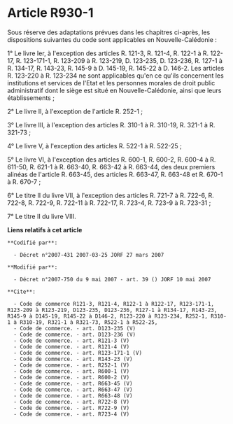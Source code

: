 # Article R930-1

Sous réserve des adaptations prévues dans les chapitres ci-après, les dispositions suivantes du code sont applicables en
Nouvelle-Calédonie :

1° Le livre Ier, à l'exception des articles R. 121-3, R. 121-4, R. 122-1 à R. 122-17, R. 123-171-1, R. 123-209 à R. 123-219,
D. 123-235, D. 123-236, R. 127-1 à R. 134-17, R. 143-23, R. 145-9 à D. 145-19, R. 145-22 à D. 146-2. Les articles R. 123-220
à R. 123-234 ne sont applicables qu'en ce qu'ils concernent les institutions et services de l'Etat et les personnes morales
de droit public administratif dont le siège est situé en Nouvelle-Calédonie, ainsi que leurs établissements ;

2° Le livre II, à l'exception de l'article R. 252-1 ;

3° Le livre III, à l'exception des articles R. 310-1 à R. 310-19, R. 321-1 à R. 321-73 ;

4° Le livre V, à l'exception des articles R. 522-1 à R. 522-25 ;

5° Le livre VI, à l'exception des articles R. 600-1, R. 600-2, R. 600-4 à R. 611-50, R. 621-1 à R. 663-40, R. 663-42 à R.
663-44, des deux premiers alinéas de l'article R. 663-45, des articles R. 663-47, R. 663-48 et R. 670-1 à R. 670-7 ;

6° Le titre II du livre VII, à l'exception des articles R. 721-7 à R. 722-6, R. 722-8, R. 722-9, R. 722-11 à R. 722-17, R.
723-4, R. 723-9 à R. 723-31 ;

7° Le titre II du livre VIII.

**Liens relatifs à cet article**

	**Codifié par**:

	  - Décret n°2007-431 2007-03-25 JORF 27 mars 2007

	**Modifié par**:

	  - Décret n°2007-750 du 9 mai 2007 - art. 39 () JORF 10 mai 2007

	**Cite**:

	  - Code de commerce R121-3, R121-4, R122-1 à R122-17, R123-171-1, R123-209 à R123-219, D123-235, D123-236, R127-1 à R134-17, R143-23, R145-9 à D145-19, R145-22 à D146-2, R123-220 à R123-234, R252-1, R310-1 à R310-19, R321-1 à R321-73, R522-1 à R522-25,
	  - Code de commerce. - art. D123-235 (V)
	  - Code de commerce. - art. D123-236 (V)
	  - Code de commerce. - art. R121-3 (V)
	  - Code de commerce. - art. R121-4 (V)
	  - Code de commerce. - art. R123-171-1 (V)
	  - Code de commerce. - art. R143-23 (V)
	  - Code de commerce. - art. R252-1 (V)
	  - Code de commerce. - art. R600-1 (V)
	  - Code de commerce. - art. R600-2 (V)
	  - Code de commerce. - art. R663-45 (V)
	  - Code de commerce. - art. R663-47 (V)
	  - Code de commerce. - art. R663-48 (V)
	  - Code de commerce. - art. R722-8 (V)
	  - Code de commerce. - art. R722-9 (V)
	  - Code de commerce. - art. R723-4 (V)
